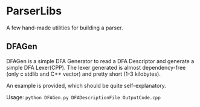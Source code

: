 # ParserLibs
A few hand-made utilities for building a parser.

## DFAGen

DFAGen is a simple DFA Generator to read a DFA Descriptor and generate a simple DFA Lexer(CPP). The lexer generated is almost dependency-free (only c stdlib and C++ vector) and pretty short (1-3 kilobytes).

An example is provided, which should be quite self-explanatory.

Usage: `python DFAGen.py DFADescriptionFile OutputCode.cpp`

